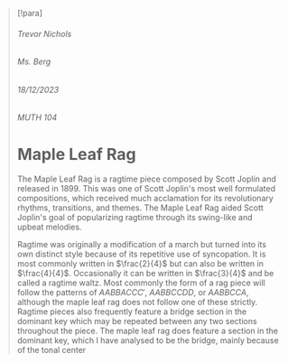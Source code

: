 > [!para]
> ###### Trevor Nichols
> ###### Ms. Berg
> ###### 18/12/2023
> ###### MUTH 104
> # Maple Leaf Rag
> 
> The Maple Leaf Rag is a ragtime piece composed by Scott Joplin and released in 1899. This was one of Scott Joplin's most well formulated compositions, which received much acclamation for its revolutionary rhythms, transitions, and themes. The Maple Leaf Rag aided Scott Joplin's goal of popularizing ragtime through its swing-like and upbeat melodies.
> 
>Ragtime was originally a modification of a march but turned into its own distinct style because of its repetitive use of syncopation. It is most commonly written in $\frac{2}{4}$ but can also be written in $\frac{4}{4}$. Occasionally it can be written in $\frac{3}{4}$ and be called a ragtime waltz. Most commonly the form of a rag piece will follow the patterns of $AABBACCC'$, $AABBCCDD$, or $AABBCCA$, although the maple leaf rag does not follow one of these strictly. Ragtime pieces also frequently feature a bridge section in the dominant key which may be repeated between any two sections throughout the piece. The maple leaf rag does feature a section in the dominant key, which I have analysed to be the bridge, mainly because of the tonal center

